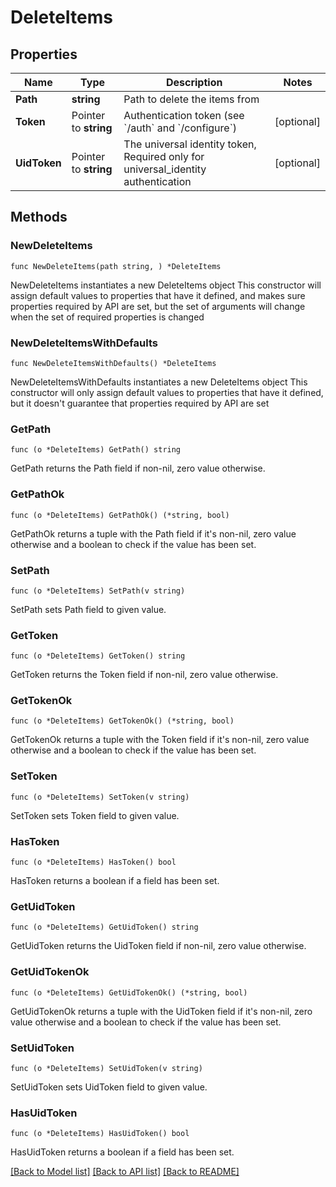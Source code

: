 # DeleteItems

## Properties

Name | Type | Description | Notes
------------ | ------------- | ------------- | -------------
**Path** | **string** | Path to delete the items from | 
**Token** | Pointer to **string** | Authentication token (see &#x60;/auth&#x60; and &#x60;/configure&#x60;) | [optional] 
**UidToken** | Pointer to **string** | The universal identity token, Required only for universal_identity authentication | [optional] 

## Methods

### NewDeleteItems

`func NewDeleteItems(path string, ) *DeleteItems`

NewDeleteItems instantiates a new DeleteItems object
This constructor will assign default values to properties that have it defined,
and makes sure properties required by API are set, but the set of arguments
will change when the set of required properties is changed

### NewDeleteItemsWithDefaults

`func NewDeleteItemsWithDefaults() *DeleteItems`

NewDeleteItemsWithDefaults instantiates a new DeleteItems object
This constructor will only assign default values to properties that have it defined,
but it doesn't guarantee that properties required by API are set

### GetPath

`func (o *DeleteItems) GetPath() string`

GetPath returns the Path field if non-nil, zero value otherwise.

### GetPathOk

`func (o *DeleteItems) GetPathOk() (*string, bool)`

GetPathOk returns a tuple with the Path field if it's non-nil, zero value otherwise
and a boolean to check if the value has been set.

### SetPath

`func (o *DeleteItems) SetPath(v string)`

SetPath sets Path field to given value.


### GetToken

`func (o *DeleteItems) GetToken() string`

GetToken returns the Token field if non-nil, zero value otherwise.

### GetTokenOk

`func (o *DeleteItems) GetTokenOk() (*string, bool)`

GetTokenOk returns a tuple with the Token field if it's non-nil, zero value otherwise
and a boolean to check if the value has been set.

### SetToken

`func (o *DeleteItems) SetToken(v string)`

SetToken sets Token field to given value.

### HasToken

`func (o *DeleteItems) HasToken() bool`

HasToken returns a boolean if a field has been set.

### GetUidToken

`func (o *DeleteItems) GetUidToken() string`

GetUidToken returns the UidToken field if non-nil, zero value otherwise.

### GetUidTokenOk

`func (o *DeleteItems) GetUidTokenOk() (*string, bool)`

GetUidTokenOk returns a tuple with the UidToken field if it's non-nil, zero value otherwise
and a boolean to check if the value has been set.

### SetUidToken

`func (o *DeleteItems) SetUidToken(v string)`

SetUidToken sets UidToken field to given value.

### HasUidToken

`func (o *DeleteItems) HasUidToken() bool`

HasUidToken returns a boolean if a field has been set.


[[Back to Model list]](../README.md#documentation-for-models) [[Back to API list]](../README.md#documentation-for-api-endpoints) [[Back to README]](../README.md)


